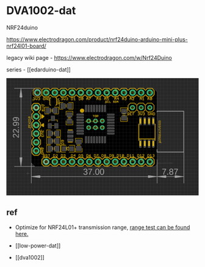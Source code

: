 
# DVA1002-dat

NRF24duino


https://www.electrodragon.com/product/nrf24duino-arduino-mini-plus-nrf24l01-board/

legacy wiki page - https://www.electrodragon.com/w/Nrf24Duino

series - [[edarduino-dat]]

![](2024-01-10-23-03-39.png)





## ref 

- Optimize for NRF24L01+ transmission range, [range test can be found here.](https://www.electrodragon.com/distance-test-nrf24duino-loarduino-board/)

- [[low-power-dat]]
  
- [[dva1002]]